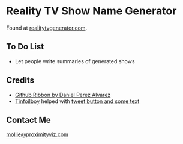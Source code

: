Reality TV Show Name Generator
==========
Found at [realitytvgenerator.com](http://realitytvgenerator.com/). 

To Do List
----------
* Let people write summaries of generated shows

Credits
-------
* [Github Ribbon by Daniel Perez Alvarez](http://unindented.org/articles/github-ribbon-using-css-transforms/)
* [Tinfoilboy](http://tinfoilboy.com/) helped with [tweet button and some text](https://github.com/tinfoilboy/RandomHashtagGenerator)

Contact Me
----------
<mollie@proximityviz.com>